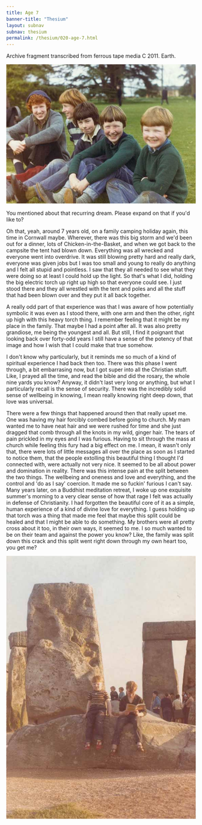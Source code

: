 ```yaml
---
title: Age 7
banner-title: "Thesium" 
layout: subnav 
subnav: thesium 
permalink: /thesium/020-age-7.html
---
```


<div class="data">
Archive fragment transcribed from ferrous tape media C 2011. Earth.
</div>

![the 5](/assets/images/bio/the5_fairoak_aug72.jpg)

<div class="speech">
You mentioned about that recurring dream. Please expand on that if you'd
like to?

Oh that, yeah, around 7 years old, on a family camping holiday again,
this time in Cornwall maybe. Wherever, there was this big storm and we'd
been out for a dinner, lots of Chicken-in-the-Basket, and when we got
back to the campsite the tent had blown down. Everything was all wrecked
and everyone went into overdrive. It was still blowing pretty hard and
really dark, everyone was given jobs but I was too small and young to really do
anything and I felt all stupid and pointless. I saw that they all needed
to see what they were doing so at least I could hold up the light. So that's what I did, holding the big
electric torch up right up high so that everyone could see. I just stood there and
they all wrestled with the tent and poles and all the stuff that had
been blown over and they put it all back together.  

A really odd part of that experience was that I was aware of how
potentially symbolic it was even as I stood there, with one arm and then
the other, right up high with this heavy torch thing. I remember feeling
that it might be my place in the family. That maybe I had a point after
all. It was also pretty grandiose, me being the youngest and all. But
still, I find it poignant that looking back over forty-odd years I still
have a sense of the potency of that image and how I wish that I could
make that true somehow.  

I don't know why particularly, but it reminds me so much of a kind of
spiritual experience I had back then too. There was this phase I went
through, a bit embarrasing now, but I got super into all the Christian
stuff. Like, I prayed all the time, and read the bible and did the
rosary, the whole nine yards you know? Anyway, it didn't last very long
or anything, but what I particularly recall is the sense of security.
There was the incredibly solid sense of wellbeing in knowing, I mean
really knowing right deep down, that love was universal.  

There were a few things that happened around then that really upset me.
One was having my hair forcibly combed before going to church. My mam
wanted me to have neat hair and we were rushed for time and she just
dragged that comb through all the knots in my wild, ginger hair. The
tears of pain prickled in my eyes and I was furious. Having to sit
through the mass at church while feeling this fury had a big effect on
me. I mean, it wasn't only that, there were lots of little messages all
over the place as soon as I started to notice them, that the people
extolling this beautiful thing I thought I'd connected with, were
actually not very nice. It seemed to be all about power and domination
in reality. There was this intense pain at the split between the two
things. The wellbeing and oneness and love and everything, and the
control and 'do as I say' coercion. It made me so fuckin' furious I
can't say. Many years later, on a Buddhist meditation retreat, I woke up
one exquisite summer's morning to a very clear sense of how that rage I
felt was actually in defense of
Christianity. I had forgotten the beautiful core of it as a simple,
human experience of a kind of divine love for everything. I guess
holding up that torch was a thing that made me feel that maybe this
split could be healed and that I might be able to do something. My
brothers were all pretty cross about it too, in their own ways, it
seemed to me. I so much wanted to be on their team and against the
power you know? Like, the family was split down this crack and this
split went right down through my own heart too, you get me?
</div>

![Hughie & Jem at Stonehenge](/assets/images/bio/h_j_stonehenge69.jpg)
